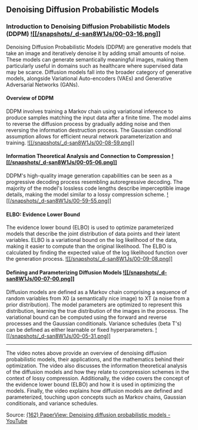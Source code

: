 ## Denoising Diffusion Probabilistic Models
### Introduction to Denoising Diffusion Probabilistic Models (DDPM) [![[/snapshots/_d-san8W1Js/00-03-16.png]]](<https://youtu.be/_d-san8W1Js?t=194s>)

Denoising Diffusion Probabilistic Models (DDPM) are generative models that take an image and iteratively denoise it by adding small amounts of noise. These models can generate semantically meaningful images, making them particularly useful in domains such as healthcare where supervised data may be scarce. Diffusion models fall into the broader category of generative models, alongside Variational Auto-encoders (VAEs) and Generative Adversarial Networks (GANs). 

#### Overview of DDPM

DDPM involves training a Markov chain using variational inference to produce samples matching the input data after a finite time. The model aims to reverse the diffusion process by gradually adding noise and then reversing the information destruction process. The Gaussian conditional assumption allows for efficient neural network parameterization and training. [![[/snapshots/_d-san8W1Js/00-08-59.png]]](<https://youtu.be/_d-san8W1Js?t=537s>)

#### Information Theoretical Analysis and Connection to Compression [![[/snapshots/_d-san8W1Js/00-05-06.png]]](<https://youtu.be/_d-san8W1Js?t=304s>)

DDPM's high-quality image generation capabilities can be seen as a progressive decoding process resembling autoregressive decoding. The majority of the model's lossless code lengths describe imperceptible image details, making the model similar to a lossy compression scheme. [![[/snapshots/_d-san8W1Js/00-59-55.png]]](<https://youtu.be/_d-san8W1Js?t=3593s>)

#### ELBO: Evidence Lower Bound

The evidence lower bound (ELBO) is used to optimize parameterized models that describe the joint distribution of data points and their latent variables. ELBO is a variational bound on the log likelihood of the data, making it easier to compute than the original likelihood. The ELBO is calculated by finding the expected value of the log likelihood function over the generation process. [![[/snapshots/_d-san8W1Js/00-09-08.png]]](<https://youtu.be/_d-san8W1Js?t=545s>)

#### Defining and Parameterizing Diffusion Models [![[/snapshots/_d-san8W1Js/00-07-00.png]]](<https://youtu.be/_d-san8W1Js?t=419s>)

Diffusion models are defined as a Markov chain comprising a sequence of random variables from X0 (a semantically nice image) to XT (a noise from a prior distribution). The model parameters are optimized to represent this distribution, learning the true distribution of the images in the process. The variational bound can be computed using the forward and reverse processes and the Gaussian conditionals. Variance schedules (beta T's) can be defined as either learnable or fixed hyperparameters. [![[/snapshots/_d-san8W1Js/00-05-31.png]]](<https://youtu.be/_d-san8W1Js?t=329s>)

---
The video notes above provide an overview of denoising diffusion probabilistic models, their applications, and the mathematics behind their optimization. The video also discusses the information theoretical analysis of the diffusion models and how they relate to compression schemes in the context of lossy compression. Additionally, the video covers the concept of the evidence lower bound (ELBO) and how it is used in optimizing the models. Finally, the video explains how diffusion models are defined and parameterized, touching upon concepts such as Markov chains, Gaussian conditionals, and variance schedules. 

Source: [(162) PaperView: Denoising diffusion probabilistic models - YouTube](https://www.youtube.com/watch?v=_d-san8W1Js)
